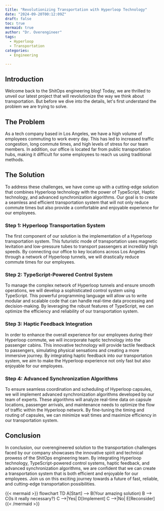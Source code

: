 ```yaml
---
title: "Revolutionizing Transportation with Hyperloop Technology"
date: "2024-09-20T00:12:09Z"
draft: false
toc: true
mermaid: true
author: "Dr. Overengineer"
tags:
  - Hyperloop
  - Transportation
categories:
  - Engineering

---
```


## Introduction

Welcome back to the ShitOps engineering blog! Today, we are thrilled to unveil our latest project that will revolutionize the way we think about transportation. But before we dive into the details, let's first understand the problem we are trying to solve.

## The Problem

As a tech company based in Los Angeles, we have a high volume of employees commuting to work every day. This has led to increased traffic congestion, long commute times, and high levels of stress for our team members. In addition, our office is located far from public transportation hubs, making it difficult for some employees to reach us using traditional methods.

## The Solution

To address these challenges, we have come up with a cutting-edge solution that combines Hyperloop technology with the power of TypeScript, Haptic technology, and advanced synchronization algorithms. Our goal is to create a seamless and efficient transportation system that will not only reduce commute times but also provide a comfortable and enjoyable experience for our employees.

### Step 1: Hyperloop Transportation System

The first component of our solution is the implementation of a Hyperloop transportation system. This futuristic mode of transportation uses magnetic levitation and low-pressure tubes to transport passengers at incredibly high speeds. By connecting our office to key locations across Los Angeles through a network of Hyperloop tunnels, we will drastically reduce commute times for our employees.

### Step 2: TypeScript-Powered Control System

To manage the complex network of Hyperloop tunnels and ensure smooth operations, we will develop a sophisticated control system using TypeScript. This powerful programming language will allow us to write modular and scalable code that can handle real-time data processing and decision-making. By leveraging the robust features of TypeScript, we can optimize the efficiency and reliability of our transportation system.

### Step 3: Haptic Feedback Integration

In order to enhance the overall experience for our employees during their Hyperloop commute, we will incorporate haptic technology into the passenger cabins. This innovative technology will provide tactile feedback to passengers, simulating physical sensations and creating a more immersive journey. By integrating haptic feedback into our transportation system, we aim to make the Hyperloop experience not only fast but also enjoyable for our employees.

### Step 4: Advanced Synchronization Algorithms

To ensure seamless coordination and scheduling of Hyperloop capsules, we will implement advanced synchronization algorithms developed by our team of experts. These algorithms will analyze real-time data on capsule locations, passenger arrivals, and maintenance needs to optimize the flow of traffic within the Hyperloop network. By fine-tuning the timing and routing of capsules, we can minimize wait times and maximize efficiency in our transportation system.

## Conclusion

In conclusion, our overengineered solution to the transportation challenges faced by our company showcases the innovative spirit and technical prowess of the ShitOps engineering team. By integrating Hyperloop technology, TypeScript-powered control systems, haptic feedback, and advanced synchronization algorithms, we are confident that we can create a transportation system that is both efficient and enjoyable for our employees. Join us on this exciting journey towards a future of fast, reliable, and cutting-edge transportation possibilities.

{{< mermaid >}}
flowchart TD
    A[Start] --> B(Your amazing solution)
    B --> C{Is it really necessary?}
    C -->|Yes| D[Implement]
    C -->|No| E[Reconsider]
{{< /mermaid >}}